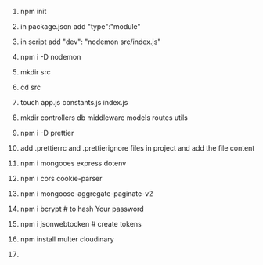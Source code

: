 1. npm init
2. in package.json add "type":"module"
3. in script add "dev": "nodemon src/index.js"
4. npm i -D nodemon
5. mkdir src
6. cd src
7. touch app.js constants.js index.js
8. mkdir controllers db middleware models routes utils
9. npm i -D prettier
10. add .prettierrc and .prettierignore files in project and add the file content
11. npm i mongooes express dotenv

12. npm i cors cookie-parser
13. npm i mongoose-aggregate-paginate-v2
14. npm i bcrypt   # to hash Your password
15. npm i jsonwebtocken # create tokens
16. npm install multer cloudinary
17. 